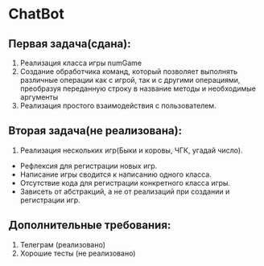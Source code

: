 ﻿# ChatBot
## Первая задача(сдана):
1) Реализация класса игры numGame
2) Создание обработчика команд, который позволяет выполнять различные операции как с игрой,
 так и с другими операциями, преобразуя переданную строку в название методы и необходимые аргументы
3) Реализация простого взаимодействия с пользователем.

## Вторая задача(не реализована):
1) Реализация нескольких игр(Быки и коровы, ЧГК, угадай число).
- Рефлексия для регистрации новых игр.
- Написание игры сводится к написанию одного класса.
- Отсутствие кода для регистрации конкретного класса игры.
- Зависеть от абстракций, а не от реализаций при создании и регистрации игр.

## Дополнительные требования:
1) Телеграм (реализовано)
2) Хорошие тесты (не реализовано)
